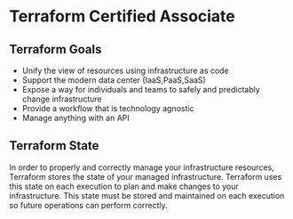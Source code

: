 # Terraform Certified Associate

## Terraform Goals 
- Unify the view of resources using infrastructure as code
- Support the modern data center (IaaS,PaaS,SaaS)
- Expose a way for individuals and teams to safely and predictably change infrastructure
- Provide a workflow that is technology agnostic
- Manage anything with an API


## Terraform State

In order to properly and correctly manage your infrastructure resources, Terraform stores the state of your managed infrastructure. Terraform uses this state on each execution to plan and make changes to your infrastructure. This state must be stored and maintained on each execution so future operations can perform correctly.